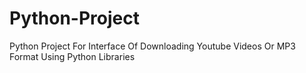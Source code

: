 # Python-Project
Python Project For Interface Of Downloading Youtube Videos Or MP3 Format Using Python Libraries
